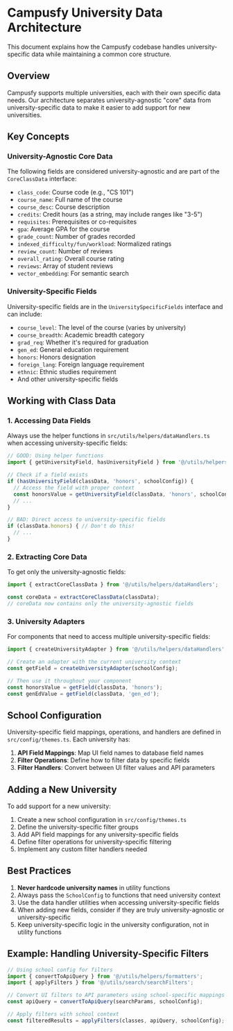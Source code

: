 # Campusfy University Data Architecture

This document explains how the Campusfy codebase handles university-specific data while maintaining a common core structure.

## Overview

Campusfy supports multiple universities, each with their own specific data needs. Our architecture separates university-agnostic "core" data from university-specific data to make it easier to add support for new universities.

## Key Concepts

### University-Agnostic Core Data

The following fields are considered university-agnostic and are part of the `CoreClassData` interface:

- `class_code`: Course code (e.g., "CS 101")
- `course_name`: Full name of the course
- `course_desc`: Course description
- `credits`: Credit hours (as a string, may include ranges like "3-5")
- `requisites`: Prerequisites or co-requisites
- `gpa`: Average GPA for the course
- `grade_count`: Number of grades recorded
- `indexed_difficulty/fun/workload`: Normalized ratings
- `review_count`: Number of reviews
- `overall_rating`: Overall course rating
- `reviews`: Array of student reviews
- `vector_embedding`: For semantic search

### University-Specific Fields

University-specific fields are in the `UniversitySpecificFields` interface and can include:

- `course_level`: The level of the course (varies by university)
- `course_breadth`: Academic breadth category
- `grad_req`: Whether it's required for graduation
- `gen_ed`: General education requirement
- `honors`: Honors designation
- `foreign_lang`: Foreign language requirement
- `ethnic`: Ethnic studies requirement
- And other university-specific fields

## Working with Class Data

### 1. Accessing Data Fields

Always use the helper functions in `src/utils/helpers/dataHandlers.ts` when accessing university-specific fields:

```typescript
// GOOD: Using helper functions
import { getUniversityField, hasUniversityField } from '@/utils/helpers/dataHandlers';

// Check if a field exists
if (hasUniversityField(classData, 'honors', schoolConfig)) {
  // Access the field with proper context
  const honorsValue = getUniversityField(classData, 'honors', schoolConfig);
  // ...
}

// BAD: Direct access to university-specific fields
if (classData.honors) { // Don't do this!
  // ...
}
```

### 2. Extracting Core Data

To get only the university-agnostic fields:

```typescript
import { extractCoreClassData } from '@/utils/helpers/dataHandlers';

const coreData = extractCoreClassData(classData);
// coreData now contains only the university-agnostic fields
```

### 3. University Adapters

For components that need to access multiple university-specific fields:

```typescript
import { createUniversityAdapter } from '@/utils/helpers/dataHandlers';

// Create an adapter with the current university context
const getField = createUniversityAdapter(schoolConfig);

// Then use it throughout your component
const honorsValue = getField(classData, 'honors');
const genEdValue = getField(classData, 'gen_ed');
```

## School Configuration

University-specific field mappings, operations, and handlers are defined in `src/config/themes.ts`. Each university has:

1. **API Field Mappings**: Map UI field names to database field names
2. **Filter Operations**: Define how to filter data by specific fields
3. **Filter Handlers**: Convert between UI filter values and API parameters

## Adding a New University

To add support for a new university:

1. Create a new school configuration in `src/config/themes.ts`
2. Define the university-specific filter groups
3. Add API field mappings for any university-specific fields
4. Define filter operations for university-specific filtering
5. Implement any custom filter handlers needed

## Best Practices

1. **Never hardcode university names** in utility functions
2. Always pass the `SchoolConfig` to functions that need university context
3. Use the data handler utilities when accessing university-specific fields
4. When adding new fields, consider if they are truly university-agnostic or university-specific
5. Keep university-specific logic in the university configuration, not in utility functions

## Example: Handling University-Specific Filters

```typescript
// Using school config for filters
import { convertToApiQuery } from '@/utils/helpers/formatters';
import { applyFilters } from '@/utils/search/searchFilters';

// Convert UI filters to API parameters using school-specific mappings
const apiQuery = convertToApiQuery(searchParams, schoolConfig);

// Apply filters with school context
const filteredResults = applyFilters(classes, apiQuery, schoolConfig);
``` 